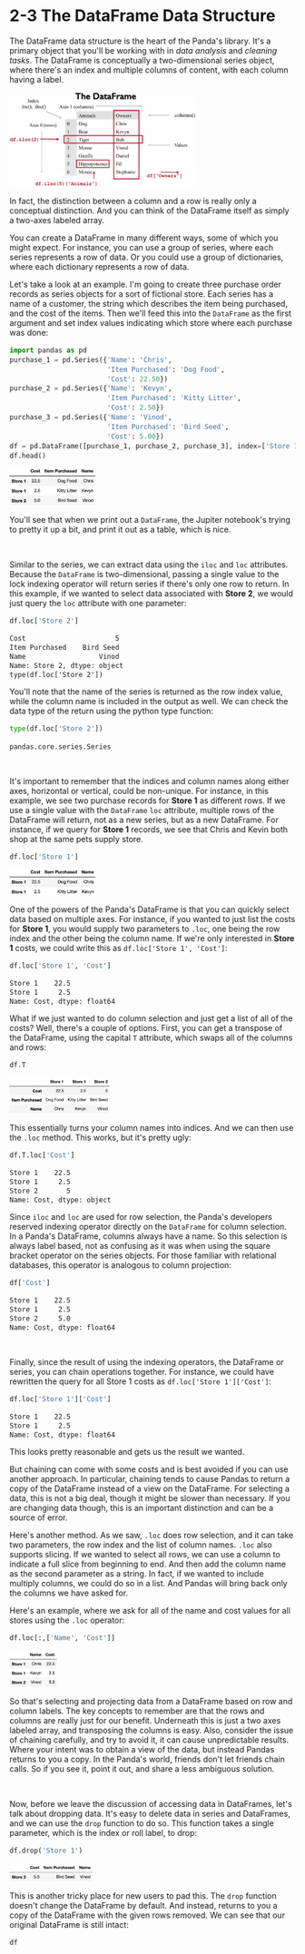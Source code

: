 # 2-3 The DataFrame Data Structure

The DataFrame data structure is the heart of the Panda's library. It's a primary object that you'll be working with in *data analysis* and *cleaning tasks*. The DataFrame is conceptually a two-dimensional series object, where there's an index and multiple columns of content, with each column having a label.

<img src='https://github.com/siyinghan/Notes/raw/master/Applied%20Data%20Science%20with%20Python%20(Coursera%20Specialization)/01%20Introduction%20to%20Data%20Science%20in%20Python/Image/006.png' alt='006' width='65%' />

In fact, the distinction between a column and a row is really only a conceptual distinction. And you can think of the DataFrame itself as simply a two-axes labeled array.

You can create a DataFrame in many different ways, some of which you might expect. For instance, you can use a group of series, where each series represents a row of data. Or you could use a group of dictionaries, where each dictionary represents a row of data.

Let's take a look at an example. I'm going to create three purchase order records as series objects for a sort of fictional store. Each series has a name of a customer, the string which describes the item being purchased, and the cost of the items. Then we'll feed this into the `DataFrame` as the first argument and set index values indicating which store where each purchase was done:
```python
import pandas as pd
purchase_1 = pd.Series({'Name': 'Chris',
                        'Item Purchased': 'Dog Food',
                        'Cost': 22.50})
purchase_2 = pd.Series({'Name': 'Kevyn',
                        'Item Purchased': 'Kitty Litter',
                        'Cost': 2.50})
purchase_3 = pd.Series({'Name': 'Vinod',
                        'Item Purchased': 'Bird Seed',
                        'Cost': 5.00})
df = pd.DataFrame([purchase_1, purchase_2, purchase_3], index=['Store 1', 'Store 1', 'Store 2'])
df.head()
```
<img src='https://github.com/siyinghan/Notes/raw/master/Applied%20Data%20Science%20with%20Python%20(Coursera%20Specialization)/01%20Introduction%20to%20Data%20Science%20in%20Python/Image/007.png' alt='007' width='30%' />

You'll see that when we print out a `DataFrame`, the Jupiter notebook's trying to pretty it up a bit, and print it out as a table, which is nice.

<br/>

Similar to the series, we can extract data using the `iloc` and `loc` attributes. Because the `DataFrame` is two-dimensional, passing a single value to the lock indexing operator will return series if there's only one row to return. In this example, if we wanted to select data associated with **Store 2**, we would just query the `loc` attribute with one parameter:
```python
df.loc['Store 2']
```
```
Cost                      5
Item Purchased    Bird Seed
Name                  Vinod
Name: Store 2, dtype: object
type(df.loc['Store 2'])
```

You'll note that the name of the series is returned as the row index value, while the column name is included in the output as well. We can check the data type of the return using the python type function:
```python
type(df.loc['Store 2'])
```
```pandas.core.series.Series```

<br/>

It's important to remember that the indices and column names along either axes, horizontal or vertical, could be non-unique. For instance, in this example, we see two purchase records for **Store 1** as different rows. If we use a single value with the `DataFrame` `loc` attribute, multiple rows of the DataFrame will return, not as a new series, but as a new DataFrame. For instance, if we query for **Store 1** records, we see that Chris and Kevin both shop at the same pets supply store.
```python
df.loc['Store 1']
```
<img src='https://github.com/siyinghan/Notes/raw/master/Applied%20Data%20Science%20with%20Python%20(Coursera%20Specialization)/01%20Introduction%20to%20Data%20Science%20in%20Python/Image/008.png' alt='008' width='30%' />

One of the powers of the Panda's DataFrame is that you can quickly select data based on multiple axes. For instance, if you wanted to just list the costs for **Store 1**, you would supply two parameters to `.loc`, one being the row index and the other being the column name. If we're only interested in **Store 1** costs, we could write this as `df.loc['Store 1', 'Cost']`:
```python
df.loc['Store 1', 'Cost']
```
```
Store 1    22.5
Store 1     2.5
Name: Cost, dtype: float64
```

What if we just wanted to do column selection and just get a list of all of the costs? Well, there's a couple of options. First, you can get a transpose of the DataFrame, using the capital `T` attribute, which swaps all of the columns and rows:
```python
df.T
```
<img src='https://github.com/siyinghan/Notes/raw/master/Applied%20Data%20Science%20with%20Python%20(Coursera%20Specialization)/01%20Introduction%20to%20Data%20Science%20in%20Python/Image/009.png' alt='009' width='35%' />

This essentially turns your column names into indices. And we can then use the `.loc` method. This works, but it's pretty ugly:
```python
df.T.loc['Cost']
```
```
Store 1    22.5
Store 1     2.5
Store 2       5
Name: Cost, dtype: object
```

Since `iloc` and `loc` are used for row selection, the Panda's developers reserved indexing operator directly on the `DataFrame` for column selection. In a Panda's DataFrame, columns always have a name. So this selection is always label based, not as confusing as it was when using the square bracket operator on the series objects. For those familiar with relational databases, this operator is analogous to column projection:
```python
df['Cost']
```
```
Store 1    22.5
Store 1     2.5
Store 2     5.0
Name: Cost, dtype: float64
```

<br/>

Finally, since the result of using the indexing operators, the DataFrame or series, you can chain operations together. For instance, we could have rewritten the query for all Store 1 costs as `df.loc['Store 1']['Cost']`:
```python
df.loc['Store 1']['Cost']
```
```
Store 1    22.5
Store 1     2.5
Name: Cost, dtype: float64
```
This looks pretty reasonable and gets us the result we wanted.

But chaining can come with some costs and is best avoided if you can use another approach. In particular, chaining tends to cause Pandas to return a copy of the DataFrame instead of a view on the DataFrame. For selecting a data, this is not a big deal, though it might be slower than necessary. If you are changing data though, this is an important distinction and can be a source of error.

Here's another method. As we saw, `.loc` does row selection, and it can take two parameters, the row index and the list of column names. `.loc` also supports slicing. If we wanted to select all rows, we can use a column to indicate a full slice from beginning to end. And then add the column name as the second parameter as a string. In fact, if we wanted to include multiply columns, we could do so in a list. And Pandas will bring back only the columns we have asked for.

Here's an example, where we ask for all of the name and cost values for all stores using the `.loc` operator:
```python
df.loc[:,['Name', 'Cost']]
```
<img src='https://github.com/siyinghan/Notes/raw/master/Applied%20Data%20Science%20with%20Python%20(Coursera%20Specialization)/01%20Introduction%20to%20Data%20Science%20in%20Python/Image/010.png' alt='010' width='16.5%' />

So that's selecting and projecting data from a DataFrame based on row and column labels. The key concepts to remember are that the rows and columns are really just for our benefit. Underneath this is just a two axes labeled array, and transposing the columns is easy. Also, consider the issue of chaining carefully, and try to avoid it, it can cause unpredictable results. Where your intent was to obtain a view of the data, but instead Pandas returns to you a copy. In the Panda's world, friends don't let friends chain calls. So if you see it, point it out, and share a less ambiguous solution.

<br/>

Now, before we leave the discussion of accessing data in DataFrames, let's talk about dropping data. It's easy to delete data in series and DataFrames, and we can use the `drop` function to do so. This function takes a single parameter, which is the index or roll label, to drop:
```python
df.drop('Store 1')
```
<img src='https://github.com/siyinghan/Notes/raw/master/Applied%20Data%20Science%20with%20Python%20(Coursera%20Specialization)/01%20Introduction%20to%20Data%20Science%20in%20Python/Image/011.png' alt='011' width='29%' />

This is another tricky place for new users to pad this. The `drop` function doesn't change the DataFrame by default. And instead, returns to you a copy of the DataFrame with the given rows removed. We can see that our original DataFrame is still intact:
```python
df
```













































